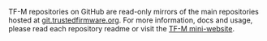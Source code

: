TF-M repositories on GitHub are read-only mirrors of the main repositories hosted at [git.trustedfirmware.org](https://git.trustedfirmware.org/).
For more information, docs and usage, please read each repository readme or visit the [TF-M mini-website](https://www.trustedfirmware.org/projects/tf-m/).
